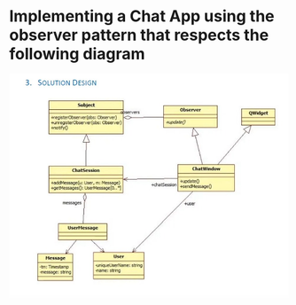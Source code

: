# Implementing a Chat App using the observer pattern that respects the following diagram

![alt text](https://github.com/GeorgeDanicico/Object-Oriented-Programming-Year1/blob/main/Observer-ChatApp/observer.jpeg)
